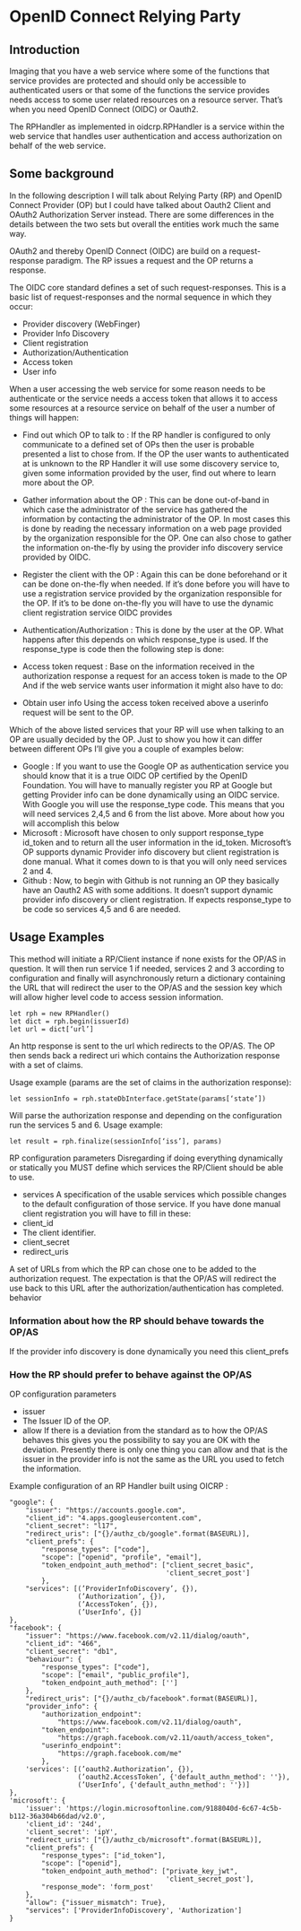 OpenID Connect Relying Party
============================

## Introduction
Imaging that you have a web service where some of the functions that service provides are protected and should only be accessible to authenticated users or that some of the functions the service provides needs access to some user related resources on a resource server. That’s when you need OpenID Connect (OIDC) or Oauth2.

The RPHandler as implemented in oidcrp.RPHandler is a service within the web service that handles user authentication and access authorization on behalf of the web service.

## Some background
In the following description I will talk about Relying Party (RP) and OpenID Connect Provider (OP) but I could have talked about Oauth2 Client and OAuth2 Authorization Server instead. There are some differences in the details between the two sets but overall the entities work much the same way.

OAuth2 and thereby OpenID Connect (OIDC) are build on a request-response paradigm. The RP issues a request and the OP returns a response.

The OIDC core standard defines a set of such request-responses. This is a basic list of request-responses and the normal sequence in which they occur:

* Provider discovery (WebFinger)
* Provider Info Discovery
* Client registration
* Authorization/Authentication
* Access token
* User info

When a user accessing the web service for some reason needs to be authenticate or the service needs a access token that allows it to access some resources at a resource service on behalf of the user a number of things will happen:

* Find out which OP to talk to :
If the RP handler is configured to only communicate to a defined set of OPs then the user is probable presented a list to chose from. If the OP the user wants to authenticated at is unknown to the RP Handler it will use some discovery service to, given some information provided by the user, find out where to learn more about the OP.

* Gather information about the OP :
This can be done out-of-band in which case the administrator of the service has gathered the information by contacting the administrator of the OP. In most cases this is done by reading the necessary information on a web page provided by the organization responsible for the OP. One can also chose to gather the information on-the-fly by using the provider info discovery service provided by OIDC.

* Register the client with the OP :
Again this can be done beforehand or it can be done on-the-fly when needed. If it’s done before you will have to use a registration service provided by the organization responsible for the OP. If it’s to be done on-the-fly you will have to use the dynamic client registration service OIDC provides

* Authentication/Authorization :
This is done by the user at the OP.
What happens after this depends on which response_type is used. If the response_type is code then the following step is done:

* Access token request : 
Base on the information received in the authorization response a request for an access token is made to the OP
And if the web service wants user information it might also have to do:

* Obtain user info
Using the access token received above a userinfo request will be sent to the OP.




Which of the above listed services that your RP will use when talking to an OP are usually decided by the OP. Just to show you how it can differ between different OPs I’ll give you a couple of examples below:

* Google : 
If you want to use the Google OP as authentication service you should know that it is a true OIDC OP certified by the OpenID Foundation. You will have to manually register you RP at Google but getting Provider info can be done dynamically using an OIDC service. With Google you will use the response_type code. This means that you will need services 2,4,5 and 6 from the list above. More about how you will accomplish this below
* Microsoft :
Microsoft have chosen to only support response_type id_token and to return all the user information in the id_token. Microsoft’s OP supports dynamic Provider info discovery but client registration is done manual. What it comes down to is that you will only need services 2 and 4.
* Github : 
Now, to begin with Github is not running an OP they basically have an Oauth2 AS with some additions. It doesn’t support dynamic provider info discovery or client registration. If expects response_type to be code so services 4,5 and 6 are needed.


## Usage Examples
This method will initiate a RP/Client instance if none exists for the OP/AS in question. It will then run service 1 if needed, services 2 and 3 according to configuration and finally will asynchronously return a dictionary containing the URL that will redirect the user to the OP/AS and the session key which will allow higher level code to access session information. 

```
let rph = new RPHandler()
let dict = rph.begin(issuerId) 
let url = dict[‘url’]
```

An http response is sent to the url which redirects to the OP/AS. The OP then sends back a redirect uri which contains the Authorization response with a set of claims. 

Usage example (params are the set of claims in the authorization response):
```
let sessionInfo = rph.stateDbInterface.getState(params[‘state’])
```

Will parse the authorization response and depending on the configuration run the services 5 and 6.
Usage example:
```
let result = rph.finalize(sessionInfo[‘iss’], params)
```

RP configuration parameters
Disregarding if doing everything dynamically or statically you MUST define which services the RP/Client should be able to use.
* services
A specification of the usable services which possible changes to the default configuration of those service.
If you have done manual client registration you will have to fill in these:
* client_id
* The client identifier.
* client_secret
* redirect_uris

A set of URLs from which the RP can chose one to be added to the authorization request. The expectation is that the OP/AS will redirect the use back to this URL after the authorization/authentication has completed.
behavior

### Information about how the RP should behave towards the OP/AS
If the provider info discovery is done dynamically you need this
client_prefs

### How the RP should prefer to behave against the OP/AS
OP configuration parameters
* issuer
* The Issuer ID of the OP.
* allow
If there is a deviation from the standard as to how the OP/AS behaves this gives you the possibility to say you are OK with the deviation. Presently there is only one thing you can allow and that is the issuer in the provider info is not the same as the URL you used to fetch the information.
 
Example configuration of an RP Handler built using OICRP :  
```
"google": {
    "issuer": "https://accounts.google.com",
    "client_id": "4.apps.googleusercontent.com",
    "client_secret": "l17",
    "redirect_uris": ["{}/authz_cb/google".format(BASEURL)],
    "client_prefs": {
        "response_types": ["code"],
        "scope": ["openid", "profile", "email"],
        "token_endpoint_auth_method": ["client_secret_basic",
                                       'client_secret_post']
        },
    "services": [(’ProviderInfoDiscovery’, {}),
                 (’Authorization’, {}),
                 (’AccessToken’, {}), 
                 (’UserInfo’, {}]
},
"facebook": {
    "issuer": "https://www.facebook.com/v2.11/dialog/oauth",
    "client_id": "466",
    "client_secret": "db1",
    "behaviour": {
        "response_types": ["code"],
        "scope": ["email", "public_profile"],
        "token_endpoint_auth_method": ['']
    },
    "redirect_uris": ["{}/authz_cb/facebook".format(BASEURL)],
    "provider_info": {
        "authorization_endpoint":
            "https://www.facebook.com/v2.11/dialog/oauth",
        "token_endpoint":
            "https://graph.facebook.com/v2.11/oauth/access_token",
        "userinfo_endpoint":
            "https://graph.facebook.com/me"
        },
    'services': [(’oauth2.Authorization’, {}),
                 (’oauth2.AccessToken’, {'default_authn_method': ''}),
                 (’UserInfo’, {'default_authn_method': ''})]
},
'microsoft': {
    'issuer': 'https://login.microsoftonline.com/9188040d-6c67-4c5b-b112-36a304b66dad/v2.0',
    'client_id': '24d',
    'client_secret': 'ipY',
    "redirect_uris": ["{}/authz_cb/microsoft".format(BASEURL)],
    "client_prefs": {
        "response_types": ["id_token"],
        "scope": ["openid"],
        "token_endpoint_auth_method": ["private_key_jwt",
                                       'client_secret_post'],
        "response_mode": 'form_post'
    },
    "allow": {"issuer_mismatch": True},
    "services": ['ProviderInfoDiscovery', 'Authorization']
}
```





